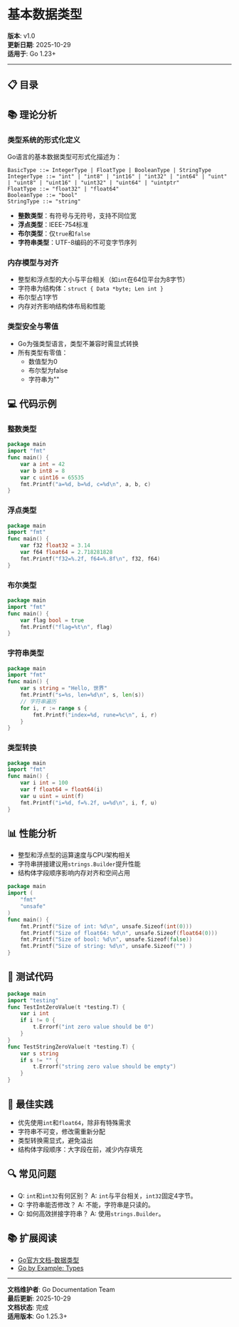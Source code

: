 ﻿# 基本数据类型

**版本**: v1.0  
**更新日期**: 2025-10-29  
**适用于**: Go 1.23+

---

## 📋 目录

## 📚 **理论分析**

### **类型系统的形式化定义**

Go语言的基本数据类型可形式化描述为：

```text
BasicType ::= IntegerType | FloatType | BooleanType | StringType
IntegerType ::= "int" | "int8" | "int16" | "int32" | "int64" | "uint" | "uint8" | "uint16" | "uint32" | "uint64" | "uintptr"
FloatType ::= "float32" | "float64"
BooleanType ::= "bool"
StringType ::= "string"
```

- **整数类型**：有符号与无符号，支持不同位宽
- **浮点类型**：IEEE-754标准
- **布尔类型**：仅`true`和`false`
- **字符串类型**：UTF-8编码的不可变字节序列

### **内存模型与对齐**

- 整型和浮点型的大小与平台相关（如`int`在64位平台为8字节）
- 字符串为结构体：`struct { Data *byte; Len int }`
- 布尔型占1字节
- 内存对齐影响结构体布局和性能

### **类型安全与零值**

- Go为强类型语言，类型不兼容时需显式转换
- 所有类型有零值：
  - 数值型为0
  - 布尔型为false
  - 字符串为""

## 💻 **代码示例**

### **整数类型**

```go
package main
import "fmt"
func main() {
    var a int = 42
    var b int8 = 8
    var c uint16 = 65535
    fmt.Printf("a=%d, b=%d, c=%d\n", a, b, c)
}
```

### **浮点类型**

```go
package main
import "fmt"
func main() {
    var f32 float32 = 3.14
    var f64 float64 = 2.718281828
    fmt.Printf("f32=%.2f, f64=%.8f\n", f32, f64)
}
```

### **布尔类型**

```go
package main
import "fmt"
func main() {
    var flag bool = true
    fmt.Printf("flag=%t\n", flag)
}
```

### **字符串类型**

```go
package main
import "fmt"
func main() {
    var s string = "Hello, 世界"
    fmt.Printf("s=%s, len=%d\n", s, len(s))
    // 字符串遍历
    for i, r := range s {
        fmt.Printf("index=%d, rune=%c\n", i, r)
    }
}
```

### **类型转换**

```go
package main
import "fmt"
func main() {
    var i int = 100
    var f float64 = float64(i)
    var u uint = uint(f)
    fmt.Printf("i=%d, f=%.2f, u=%d\n", i, f, u)
}
```

## 📊 **性能分析**

- 整型和浮点型的运算速度与CPU架构相关
- 字符串拼接建议用`strings.Builder`提升性能
- 结构体字段顺序影响内存对齐和空间占用

```go
package main
import (
    "fmt"
    "unsafe"
)
func main() {
    fmt.Printf("Size of int: %d\n", unsafe.Sizeof(int(0)))
    fmt.Printf("Size of float64: %d\n", unsafe.Sizeof(float64(0)))
    fmt.Printf("Size of bool: %d\n", unsafe.Sizeof(false))
    fmt.Printf("Size of string: %d\n", unsafe.Sizeof("") )
}
```

## 🧪 **测试代码**

```go
package main
import "testing"
func TestIntZeroValue(t *testing.T) {
    var i int
    if i != 0 {
        t.Errorf("int zero value should be 0")
    }
}
func TestStringZeroValue(t *testing.T) {
    var s string
    if s != "" {
        t.Errorf("string zero value should be empty")
    }
}
```

## 🎯 **最佳实践**

- 优先使用`int`和`float64`，除非有特殊需求
- 字符串不可变，修改需重新分配
- 类型转换需显式，避免溢出
- 结构体字段顺序：大字段在前，减少内存填充

## 🔍 **常见问题**

- Q: `int`和`int32`有何区别？
  A: `int`与平台相关，`int32`固定4字节。
- Q: 字符串能否修改？
  A: 不能，字符串是只读的。
- Q: 如何高效拼接字符串？
  A: 使用`strings.Builder`。

## 📚 **扩展阅读**

- [Go官方文档-数据类型](https://golang.org/ref/spec#Types)
- [Go by Example: Types](https://gobyexample.com/types)

---

**文档维护者**: Go Documentation Team  
**最后更新**: 2025-10-29  
**文档状态**: 完成  
**适用版本**: Go 1.25.3+
